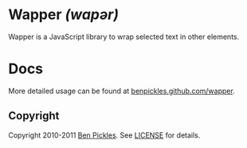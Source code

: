 # Wapper _(wapər)_

Wapper is a JavaScript library to wrap selected text in other elements.

# Docs

More detailed usage can be found at [benpickles.github.com/wapper](http://benpickles.github.com/wapper/).

## Copyright

Copyright 2010-2011 [Ben Pickles](http://benpickles.com/). See [LICENSE](http://github.com/benpickles/wapper/blob/master/LICENSE) for details.
